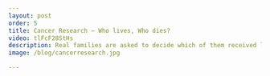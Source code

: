```yaml
---
layout: post
order: 5
title: Cancer Research – Who lives, Who dies?
video: tlFcF28StHs
description: Real families are asked to decide which of them received life-saving help.
image: /blog/cancerresearch.jpg

---
```

